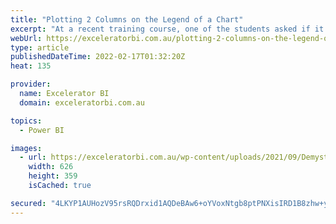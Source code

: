 ```yaml
---
title: "Plotting 2 Columns on the Legend of a Chart"
excerpt: "At a recent training course, one of the students asked if it was possible to add two different columns on the legend of a line chart, so that when a selection is made on a second slicer the chart splits to reveal multiple lines. Given others in the class showed [...]Read More »"
webUrl: https://exceleratorbi.com.au/plotting-2-columns-on-the-legend-of-a-chart/
type: article
publishedDateTime: 2022-02-17T01:32:20Z
heat: 135

provider:
  name: Excelerator BI
  domain: exceleratorbi.com.au

topics:
  - Power BI

images:
  - url: https://exceleratorbi.com.au/wp-content/uploads/2021/09/Demystifying-DAX-Side-Bar-Ad.jpg
    width: 626
    height: 359
    isCached: true

secured: "4LKYP1AUHozV95rsRQDrxid1AQDeBAw6+oYVoxNtgb8ptPNXisIRD1B8zhw+ylhaPcSO5tj9EB9DJzKWtiNr+XcKF9MrRaI1y5oTtKN4BVkynk9OcSGxPKee9z13lyVbg311hym8Ci1nbXbK88EcGR0STWyRD4hqbSW1oOklLFfB/CTU3Uszrn5eKmc3aqv9a1SNc7KJLABBkVqzC+neg9Qy7B23ebT/bZj4QwzVbmOayIj244TEeVOBj2Xmsw6yzdWU6EjQxvenDEJihLyxH6WBATWWPJbwo83Nmdm4Nw/+DhTmWEZNsCGgp9g0g/TyltY22YqF6MqUdAPuM9+F3XqzA3j48/z7MRzAPCuVPdY=;b4jzLVC9Tu1QsAoq5Ak4Xw=="
---
```


